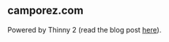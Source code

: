 ## camporez.com

Powered by Thinny 2 (read the blog post [here](http://camporez.com/blog/thinny-2/)).
